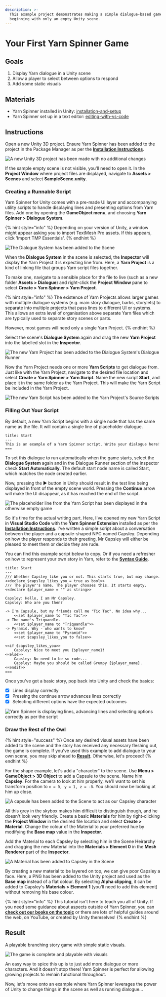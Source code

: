 ```yaml
---
description: >-
  This example project demonstrates making a simple dialogue-based game when
  beginning with only an empty Unity scene.
---
```


# Your First Yarn Spinner Game

## Goals

1. Display Yarn dialogue in a Unity scene
2. Allow a player to select between options to respond
3. Add some static visuals

## Materials

* Yarn Spinner installed in Unity: [installation-and-setup](../installation-and-setup/ "mention")
* Yarn Spinner set up in a text editor: [editing-with-vs-code](../../write-yarn-scripts/syntax-basics/editing-with-vs-code/ "mention")

## Instructions

Open a new Unity 3D project. Ensure Yarn Spinner has been added to the project in the Package Manager as per the [**Installation Instructions**](../installation-and-setup/).

![A new Unity 3D project has been made with no additional changes](<../../.gitbook/assets/Screenshot 2025-04-11 at 12.54.32.png>)

If the sample empty scene is not visible, you'll need to open it. In the **Project Window** where project files are displayed, navigate to **Assets > Scenes** and select **SampleScene.unity**.

### Creating a Runnable Script

Yarn Spinner for Unity comes with a pre-made UI layer and accompanying utility scripts to handle displaying lines and presenting options from Yarn files. Add one by opening the **GameObject menu**, and choosing **Yarn Spinner > Dialogue System**.

{% hint style="info" %}
Depending on your version of Unity, a window might appear asking you to import TextMesh Pro assets. If this appears, click 'Import TMP Essentials'.
{% endhint %}

![The Dialogue System has been added to the Scene](<../../.gitbook/assets/Screenshot 2025-04-11 at 12.59.13.png>)

When the **Dialogue System** in the scene is selected, the **Inspector** will display the Yarn Project it is expecting line from. Here, a **Yarn Project** is a kind of linking file that groups Yarn script files together.

To make one, navigate to a sensible place for the file to live (such as a new folder **Assets > Dialogue**) and right-click the **Project Window** pane to select **Create > Yarn Spinner > Yarn Project**.

{% hint style="info" %}
The existence of Yarn Projects allows larger games with multiple dialogue systems (e.g. main story dialogue, barks, storylets) to separate into multiple projects that pass lines to different UI or systems. This allows an extra level of organisation above separate Yarn files which are typically used to separate story scenes or parts.

However, most games will need only a single Yarn Project.
{% endhint %}

Select the scene's **Dialogue System** again and drag the new **Yarn Project** into the labelled slot in the **Inspector**.

![The new Yarn Project has been added to the Dialogue System's Dialogue Runner](<../../.gitbook/assets/Screenshot 2025-04-11 at 13.08.32.png>)

Now the Yarn Project needs one or more **Yarn Scripts** to get dialogue from. Just like with the Yarn Project, navigate to the desired file location and select **Create > Yarn Spinner > Yarn Script**. Name the new script **Start**, and place it in the same folder as the Yarn Project. This will make the Yarn Script be included in the Yarn Project.

![The new Yarn Script has been added to the Yarn Project's Source Scripts](<../../.gitbook/assets/Screenshot 2025-04-11 at 13.22.57.png>)

### Filling Out Your Script

By default, a new Yarn Script begins with a single node that has the same name as the file. It will contain a single line of placeholder dialogue.

```
title: Start
---
This is an example of a Yarn Spinner script. Write your dialogue here!
===
```

To set this dialogue to run automatically when the game starts, select the **Dialogue System** again and in the Dialogue Runner section of the inspector check **Start Automatically**. The default start node name is called Start, which matches the node created earlier.

Now, pressing the ▶️ button in Unity should result in the test line being displayed in front of the empty scene world. Pressing the **Continue** arrow will make the UI disappear, as it has reached the end of the script.

![The placeholder line from the Yarn Script has been displayed in the otherwise empty game](<../../.gitbook/assets/Screenshot 2025-04-11 at 13.28.30.png>)

So it's time for the actual writing part. Here, I've opened my new Yarn Script in **Visual Studio Code** with the **Yarn Spinner Extension** installed as per the [**Installation Instructions**](../../write-yarn-scripts/yarn-spinner-editor/). I've written a simple script about a conversation between the player and a capsule-shaped NPC named Capsley. Depending on how the player responds to their greeting, Mr Capsley will either be pleased to meet them or decide they are rude.

You can find this example script below to copy. Or if you need a refresher on how to represent your own story in Yarn, refer to the [**Syntax Guide**](../../write-yarn-scripts/scripting-fundamentals/lines-nodes-and-options.md).

```
title: Start
---
/// Whether Capsley like you or not. This starts true, but may change.
<<declare $capsley_likes_you = true as bool>>
/// The player's name. The player chooses this. It starts empty.
<<declare $player_name = "" as string>>

Capsley: Hello, I am Mr Capsley.
Capsley: Who are you then?

-> I'm Capsule, but my friends call me "Tic Tac". No idea why...
    <<set $player_name to "Tic Tac">>
-> The name's Triquandle.
    <<set $player_name to "Triquandle">>
-> Pyramid. Why - who wants to know?
    <<set $player_name to "Pyramid">>
    <<set $capsley_likes_you to false>>

<<if $capsley_likes_you>>
    Capsley: Nice to meet you {$player_name}!
<<else>>
    Capsley: No need to be so rude...
    Capsley: Maybe you should be called Grumpy {$player_name}.
<<endif>>
===
```

Once you've got a basic story, pop back into Unity and check the basics:

* [x] Lines display correctly
* [x] Pressing the continue arrow advances lines correctly
* [x] Selecting different options have the expected outcomes

![Yarn Spinner is displaying lines, advancing lines and selecting options correctly as per the script](<../../.gitbook/assets/Screenshot 2025-04-11 at 13.39.47.png>)

### Draw the Rest of the Owl

{% hint style="success" %}
Once any desired visual assets have been added to the scene and the story has received any necessary fleshing out, the game is complete. If you've used this example to add dialogue to your own scene, you may skip ahead to [**Result**](example-project-1.md#result). Otherwise, let's proceed!
{% endhint %}

For the shape example, let's add a "character" to the scene. Use **Menu > GameObject > 3D Object** to add a Capsule to the scene. Name him **Capsley**. For the camera to look at him properly, we'll want to set his transform position to `x = 0, y = 1, z = -8`. You should now be looking at him up close.

![A capsule has been added to the Scene to act as our Capsley character](<../../.gitbook/assets/Screenshot 2025-04-11 at 13.45.54.png>)

All this grey in the skybox makes him difficult to distinguish though, and he doesn't look very friendly. Create a basic **Materials** for him by right-clicking the **Project Window** in the desired file location and select **Create > Material**. Change the colour of the Material to your preferred hue by modifying the **Base map** value in the **Inspector**.

Add the Material to each Capsley by selecting him in the Scene Heirarchy and dragging the new Material into the **Materials > Element 0** in the **Mesh Renderer** part of the **Inspector**.

![A Material has been added to Capsley in the Scene](<../../.gitbook/assets/Screenshot 2025-04-11 at 13.49.57.png>)

By creating a new material to be layered on top, we can give poor Capsley a face. Here, a PNG has been added to the Unity project and used as the **Base map** instead of a flat colour. By selecting **Alpha clipping**, it can be added to Capsley's **Materials > Element 1** (you'll need to add this element) without removing his base colour.

{% hint style="info" %}
This tutorial isn't here to teach you all of Unity. If you need some guidance about aspects outside of Yarn Spinner, you can [**check out our books on the topic**](https://secretlab.games/books) or there are lots of helpful guides around the web, on YouTube, or created by Unity themselves!
{% endhint %}

## Result

A playable branching story game with simple static visuals.

![The game is complete and playable with visuals](<../../.gitbook/assets/Screenshot 2025-04-11 at 14.17.46.png>)

An easy way to spice this up is to just add more dialogue or more characters. And it doesn't stop there! Yarn Spinner is perfect for allowing growing projects to remain functional throughout.

Now, let's move onto an example where Yarn Spinner leverages the power of Unity to change things in the scene as well as running dialogue...
